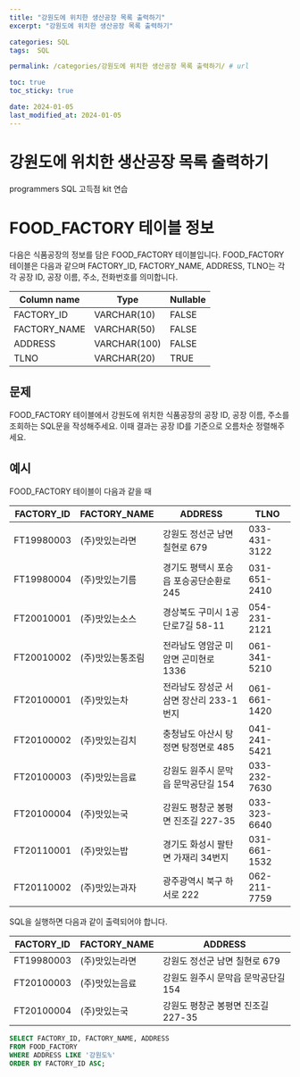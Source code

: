 ```yaml
---
title: "강원도에 위치한 생산공장 목록 출력하기"
excerpt: "강원도에 위치한 생산공장 목록 출력하기"

categories: SQL
tags:  SQL

permalink: /categories/강원도에 위치한 생산공장 목록 출력하기/ # url

toc: true
toc_sticky: true

date: 2024-01-05
last_modified_at: 2024-01-05
---
```


# 강원도에 위치한 생산공장 목록 출력하기
programmers SQL 고득점 kit 연습

# FOOD_FACTORY 테이블 정보

다음은 식품공장의 정보를 담은 FOOD_FACTORY 테이블입니다. FOOD_FACTORY 테이블은 다음과 같으며 FACTORY_ID, FACTORY_NAME, ADDRESS, TLNO는 각각 공장 ID, 공장 이름, 주소, 전화번호를 의미합니다.

| Column name   | Type         | Nullable |
|---------------|--------------|----------|
| FACTORY_ID    | VARCHAR(10)  | FALSE    |
| FACTORY_NAME  | VARCHAR(50)  | FALSE    |
| ADDRESS       | VARCHAR(100) | FALSE    |
| TLNO          | VARCHAR(20)  | TRUE     |

## 문제

FOOD_FACTORY 테이블에서 강원도에 위치한 식품공장의 공장 ID, 공장 이름, 주소를 조회하는 SQL문을 작성해주세요. 이때 결과는 공장 ID를 기준으로 오름차순 정렬해주세요.

## 예시

FOOD_FACTORY 테이블이 다음과 같을 때

| FACTORY_ID   | FACTORY_NAME     | ADDRESS                                       | TLNO          |
|--------------|------------------|-----------------------------------------------|---------------|
| FT19980003   | (주)맛있는라면     | 강원도 정선군 남면 칠현로 679                 | 033-431-3122  |
| FT19980004   | (주)맛있는기름     | 경기도 평택시 포승읍 포승공단순환로 245        | 031-651-2410  |
| FT20010001   | (주)맛있는소스     | 경상북도 구미시 1공단로7길 58-11               | 054-231-2121  |
| FT20010002   | (주)맛있는통조림   | 전라남도 영암군 미암면 곤미현로 1336           | 061-341-5210  |
| FT20100001   | (주)맛있는차       | 전라남도 장성군 서삼면 장산리 233-1번지         | 061-661-1420  |
| FT20100002   | (주)맛있는김치     | 충청남도 아산시 탕정면 탕정면로 485            | 041-241-5421  |
| FT20100003   | (주)맛있는음료     | 강원도 원주시 문막읍 문막공단길 154            | 033-232-7630  |
| FT20100004   | (주)맛있는국       | 강원도 평창군 봉평면 진조길 227-35             | 033-323-6640  |
| FT20110001   | (주)맛있는밥       | 경기도 화성시 팔탄면 가재리 34번지             | 031-661-1532  |
| FT20110002   | (주)맛있는과자     | 광주광역시 북구 하서로 222                    | 062-211-7759  |

SQL을 실행하면 다음과 같이 출력되어야 합니다.

| FACTORY_ID   | FACTORY_NAME     | ADDRESS                                       |
|--------------|------------------|-----------------------------------------------|
| FT19980003   | (주)맛있는라면     | 강원도 정선군 남면 칠현로 679                 |
| FT20100003   | (주)맛있는음료     | 강원도 원주시 문막읍 문막공단길 154            |
| FT20100004   | (주)맛있는국       | 강원도 평창군 봉평면 진조길 227-35             |

```sql
SELECT FACTORY_ID, FACTORY_NAME, ADDRESS
FROM FOOD_FACTORY
WHERE ADDRESS LIKE '강원도%'
ORDER BY FACTORY_ID ASC;
```
